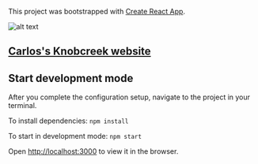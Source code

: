 This project was bootstrapped with [Create React App](https://github.com/facebookincubator/create-react-app).


![alt text](https://i.imgur.com/9JxelTF.jpg "Carlos's Knobcreek")

## [Carlos's Knobcreek website](http://knobcreek-cm.surge.sh/ "Carlos's Knobcreek website")


## Start development mode
After you complete the configuration setup, navigate to the project in your terminal.

To install dependencies: `npm install`

To start in development mode: `npm start`

Open [http://localhost:3000](http://localhost:3000) to view it in the browser.
